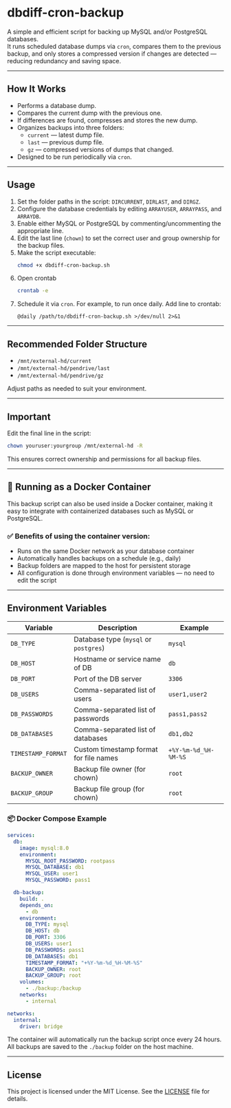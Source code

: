 # dbdiff-cron-backup

A simple and efficient script for backing up MySQL and/or PostgreSQL databases.  
It runs scheduled database dumps via `cron`, compares them to the previous backup, and only stores a compressed version if changes are detected — reducing redundancy and saving space.

---

## How It Works

- Performs a database dump.
- Compares the current dump with the previous one.
- If differences are found, compresses and stores the new dump.
- Organizes backups into three folders:
  - `current` — latest dump file.
  - `last` — previous dump file.
  - `gz` — compressed versions of dumps that changed.
- Designed to be run periodically via `cron`.

---

## Usage

1. Set the folder paths in the script: `DIRCURRENT`, `DIRLAST`, and `DIRGZ`.
2. Configure the database credentials by editing `ARRAYUSER`, `ARRAYPASS`, and `ARRAYDB`.
3. Enable either MySQL or PostgreSQL by commenting/uncommenting the appropriate line.
4. Edit the last line (`chown`) to set the correct user and group ownership for the backup files.
5. Make the script executable:
   ```bash
   chmod +x dbdiff-cron-backup.sh
   ```
6. Open crontab
    ```bash
   crontab -e
   ```
8. Schedule it via `cron`. For example, to run once daily. Add line to crontab:
   ```cron
   @daily /path/to/dbdiff-cron-backup.sh >/dev/null 2>&1
   ```

---

## Recommended Folder Structure

- `/mnt/external-hd/current`
- `/mnt/external-hd/pendrive/last`
- `/mnt/external-hd/pendrive/gz`

Adjust paths as needed to suit your environment.

---

## Important

Edit the final line in the script:

```bash
chown youruser:yourgroup /mnt/external-hd -R
```

This ensures correct ownership and permissions for all backup files.

---

## 🐳 Running as a Docker Container

This backup script can also be used inside a Docker container, making it easy to integrate with containerized databases such as MySQL or PostgreSQL.

### ✅ Benefits of using the container version:

- Runs on the same Docker network as your database container
- Automatically handles backups on a schedule (e.g., daily)
- Backup folders are mapped to the host for persistent storage
- All configuration is done through environment variables — no need to edit the script

---

## Environment Variables

| Variable         | Description                              | Example                        |
|------------------|------------------------------------------|--------------------------------|
| `DB_TYPE`         | Database type (`mysql` or `postgres`)   | `mysql`                        |
| `DB_HOST`         | Hostname or service name of DB          | `db`                           |
| `DB_PORT`         | Port of the DB server                   | `3306`                         |
| `DB_USERS`        | Comma-separated list of users           | `user1,user2`                  |
| `DB_PASSWORDS`    | Comma-separated list of passwords       | `pass1,pass2`                  |
| `DB_DATABASES`    | Comma-separated list of databases       | `db1,db2`                      |
| `TIMESTAMP_FORMAT`| Custom timestamp format for file names  | `+%Y-%m-%d_%H-%M-%S`           |
| `BACKUP_OWNER`    | Backup file owner (for chown)           | `root`                         |
| `BACKUP_GROUP`    | Backup file group (for chown)           | `root`                         |

### 📦 Docker Compose Example

```yaml
services:
  db:
    image: mysql:8.0
    environment:
      MYSQL_ROOT_PASSWORD: rootpass
      MYSQL_DATABASE: db1
      MYSQL_USER: user1
      MYSQL_PASSWORD: pass1

  db-backup:
    build: .
    depends_on:
      - db
    environment:
      DB_TYPE: mysql
      DB_HOST: db
      DB_PORT: 3306
      DB_USERS: user1
      DB_PASSWORDS: pass1
      DB_DATABASES: db1
      TIMESTAMP_FORMAT: "+%Y-%m-%d_%H-%M-%S"
      BACKUP_OWNER: root
      BACKUP_GROUP: root
    volumes:
      - ./backup:/backup
    networks:
      - internal

networks:
  internal:
    driver: bridge
```

The container will automatically run the backup script once every 24 hours.  
All backups are saved to the `./backup` folder on the host machine.

---

## License

This project is licensed under the MIT License. See the [LICENSE](LICENSE) file for details.
